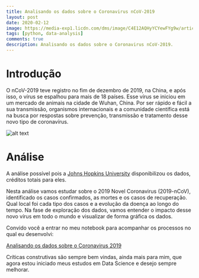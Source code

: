 ```yaml
---
title: Analisando os dados sobre o Coronavirus nCoV-2019
layout: post
date: 2020-02-12
image: https://media-exp1.licdn.com/dms/image/C4E12AQHyYCYewFYg9w/article-cover_image-shrink_720_1280/0/1581516123296?e=1645660800&v=beta&t=b40RbTdAzeqpkpXe2TQZX2cAuJOfDojQvVaMHibrFuo
tags: [python, data-analysis]
comments: true
description: Analisando os dados sobre o Coronavirus nCoV-2019.
---
```


# Introdução
O nCoV-2019 teve registro no fim de dezembro de 2019, na China, e após isso, o vírus se espalhou para mais de 18 países. Esse vírus se iniciou em um mercado de animais na cidade de Wuhan, China. Por ser rápido e fácil a sua transmissão, organismos internacionais e a comunidade científica está na busca por respostas sobre prevenção, transmissão e tratamento desse novo tipo de coronavírus.

![alt text](https://media-exp1.licdn.com/dms/image/C4E12AQFUkO2ehvraLA/article-inline_image-shrink_1000_1488/0/1581516586864?e=1645660800&v=beta&t=0Yn3AiqfUHJE-uIO7OCFdt1shHrm10Nc_BN7Uxt34SY)

# Análise
A análise possível pois a [Johns Hopkins University](https://github.com/CSSEGISandData/COVID-19) disponibilizou os dados, créditos totais para eles.

Nesta análise vamos estudar sobre o 2019 Novel Coronavirus (2019-nCoV), identificado os casos confirmados, as mortes e os casos de recuperação. Qual local foi cada tipo dos casos e a evolução da doença ao longo do tempo. Na fase de exploração dos dados, vamos entender o impacto desse novo vírus em todo o mundo e visualizar de forma gráfica os dados.

Convido você a entrar no meu notebook para acompanhar os processos no qual eu desenvolvi:

[Analisando os dados sobre o Coronavirus 2019](http://bit.ly/2OMwAWs)

Críticas construtivas são sempre bem vindas, ainda mais para mim, que agora estou iniciado meus estudos em Data Science e desejo sempre melhorar.